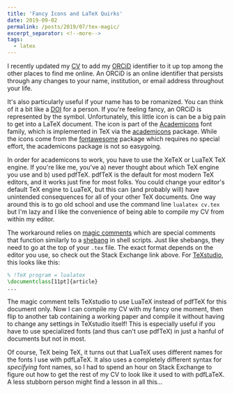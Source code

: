 ```yaml
---
title: 'Fancy Icons and LaTeX Quirks'
date: 2019-09-02
permalink: /posts/2019/07/tex-magic/
excerpt_separator: <!--more-->
tags:
  - latex
---
```


I recently updated my [CV](/cv) to add my [ORCiD](https://orcid.org) identifier to it up top among the other places to find me online. An ORCiD is an online identifier that persists through any changes to your name, institution, or email address throughout your life.
<!--more-->
It's also particularly useful if your name has to be romanized. You can think of it a bit like a [DOI](https://en.wikipedia.org/wiki/Digital_object_identifier) for a person. If you're feeling fancy, an ORCiD is represented by the <i class="ai ai-orcid ai-fw"></i> symbol. Unfortunately, this little icon is can be a big pain to get into a LaTeX document. The <i class="ai ai-orcid"></i> icon is part of the [Academicons](https://jpswalsh.github.io/academicons/) font family, which is implemented in TeX via the [academicons](https://www.ctan.org/pkg/academicons) package. While the <i class="fab fa-fw fa-github" aria-hidden="true"></i> <i class="fa fa-fw fa-globe-americas" aria-hidden="true"></i> <i class="fas fa-fw fa-envelope" aria-hidden="true"></i> icons come from the [fontawesome](https://www.ctan.org/pkg/fontawesome) package which requires no special effort, the academicons package is not so easygoing.

In order for academicons to work, you have to use the XeTeX or LuaTeX TeX engine. If you're like me, you've a) never thought about which TeX engine you use and b) used pdfTeX. pdfTeX is the default for most modern TeX editors, and it works just fine for most folks. You could change your editor's default TeX engine to LuaTeX, but this can (and probably will) have unintended consequences for all of your other TeX documents. One way around this is to go old school and use the command line `lualatex cv.tex` but I'm lazy and I like the convenience of being able to compile my CV from within my editor.

The workaround relies on [magic comments](https://tex.stackexchange.com/questions/78101/when-and-why-should-i-use-tex-ts-program-and-tex-encoding) which are special comments that function similarly to a [shebang](https://en.wikipedia.org/wiki/Shebang_(Unix)) in shell scripts. Just like shebangs, they need to go at the top of your `.tex` file. The exact format depends on the editor you use, so check out the Stack Exchange link above. For [TeXstudio](https://www.texstudio.org/), this looks like this:

```latex
% !TeX program = lualatex
\documentclass[11pt]{article}
...
```

The magic comment tells TeXstudio to use LuaTeX instead of pdfTeX for this document only. Now I can compile my CV with my fancy <i class="ai ai-orcid"></i> one moment, then flip to another tab containing a working paper and compile it without having to change any settings in TeXstudio itself! This is especially useful if you have to use specialized fonts (and thus can't use pdfTeX) in just a hanful of documents but not in most.

Of course, TeX being TeX, it turns out that LuaTeX uses different names for the fonts I use with pdfLaTeX. It also uses a completely different syntax for *specifying* font names, so I had to spend an hour on Stack Exchange to figure out how to get the rest of my CV to look like it used to with pdfLaTeX. A less stubborn person might find a lesson in all this...